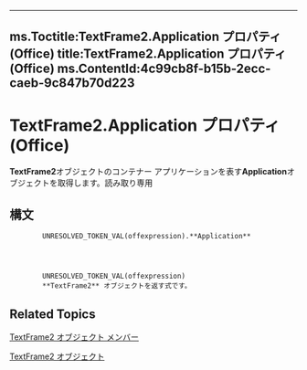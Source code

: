 

---
ms.Toctitle:TextFrame2.Application プロパティ (Office)
title:TextFrame2.Application プロパティ (Office)
ms.ContentId:4c99cb8f-b15b-2ecc-caeb-9c847b70d223
---
# TextFrame2.Application プロパティ (Office)




**TextFrame2**オブジェクトのコンテナー アプリケーションを表す**Application**オブジェクトを取得します。読み取り専用

## 構文

            UNRESOLVED_TOKEN_VAL(offexpression).**Application**




            UNRESOLVED_TOKEN_VAL(offexpression)
            **TextFrame2** オブジェクトを返す式です。



## Related Topics

[TextFrame2 オブジェクト メンバー](35130cda-066c-ba5c-b7ec-672c0746ea76.md)

[TextFrame2 オブジェクト](d2903007-70d4-0b98-e617-96fb2df26975.md)




